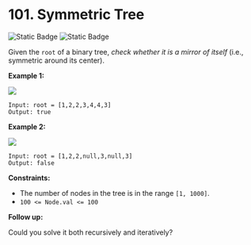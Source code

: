 # 101. Symmetric Tree
![Static Badge](https://img.shields.io/badge/Easy-gray)
![Static Badge](https://img.shields.io/badge/python-3670A0?style=for-the-badge&logo=python&logoColor=ffdd54)

Given the `root` of a binary tree, *check whether it is a mirror of itself* (i.e., symmetric around its center).

**Example 1:**

<img src="https://assets.leetcode.com/uploads/2021/02/19/symtree1.jpg" />

```
Input: root = [1,2,2,3,4,4,3]
Output: true

```

**Example 2:**

<img src="https://assets.leetcode.com/uploads/2021/02/19/symtree2.jpg" />

```
Input: root = [1,2,2,null,3,null,3]
Output: false

```

**Constraints:**

- The number of nodes in the tree is in the range `[1, 1000]`.
- `100 <= Node.val <= 100`

**Follow up:**

Could you solve it both recursively and iteratively?